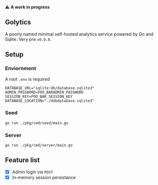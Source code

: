 
⚠️ **A work in progress**

## Golytics

A poorly named minimal self-hosted analytics service powered by Go and Sqlite. Very pre `v0.0.0`.  

## Setup

### Enviornment

A root `.env` is required

```
DATABASE_URL="sqlite:db/database.sqlite3"
ADMIN_PASSWORD=FOO_BARADMIN_PASSWORD
SESSION_KEY=FOO_BAR_SESSION_KEY
DATABASE_LOCATION="./ddbdatabase.sqlite3"
```

### Seed

```
go run ./pkg/cmd/seed/main.go
```

### Server

```
go run ./pkg/cmd/server/main.go
```

## Feature list

- [x] Admin login via `POST`
- [x] In-memory session persistance
